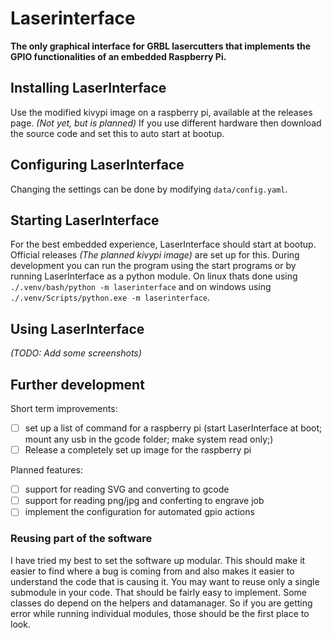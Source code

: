 # Laserinterface

**The only graphical interface for GRBL lasercutters that implements the GPIO functionalities of an embedded Raspberry Pi.**

## Installing LaserInterface

Use the modified kivypi image on a raspberry pi, available at the releases page. *(Not yet, but is planned)*
If you use different hardware then download the source code and set this to auto start at bootup.

## Configuring LaserInterface

Changing the settings can be done by modifying `data/config.yaml`.

## Starting LaserInterface

For the best embedded experience, LaserInterface should start at bootup. Official releases *(The planned kivypi image)* are set up for this. During development you can run the program using the start programs or by running LaserInterface as a python module. On linux thats done using `./.venv/bash/python -m laserinterface` and on windows using `./.venv/Scripts/python.exe -m laserinterface`.

## Using LaserInterface

*(TODO: Add some screenshots)*

## Further development

Short term improvements:

- [ ] set up a list of command for a raspberry pi (start LaserInterface at boot; mount any usb in the gcode folder; make system read only;)
- [ ] Release a completely set up image for the raspberry pi

Planned features:

- [ ] support for reading SVG and converting to gcode
- [ ] support for reading png/jpg and conferting to engrave job
- [ ] implement the configuration for automated gpio actions

### Reusing part of the software

I have tried my best to set the software up modular. This should make it easier to find where a bug is coming from and also makes it easier to understand the code that is causing it. You may want to reuse only a single submodule in your code. That should be fairly easy to implement. Some classes do depend on the helpers and datamanager. So if you are getting error while running individual modules, those should be the first place to look.
